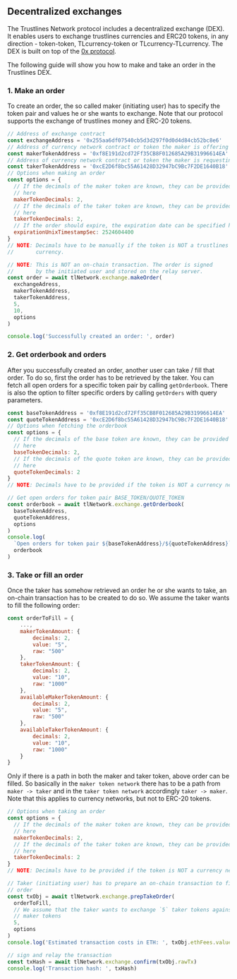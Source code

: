 ## Decentralized exchanges

The Trustlines Network protocol includes a decentralized exchange (DEX). It enables users to exchange trustlines currencies and ERC20 tokens, in any direction - token-token, TLcurrency-token or TLcurrency-TLcurrency. The DEX is built on top of the [0x protocol](https://0xproject.com/).

The following guide will show you how to make and take an order in the Trustlines DEX.

### 1. Make an order

To create an order, the so called maker (initiating user) has to specify the token pair and values he or she wants to exchange. Note that our protocol supports the exchange of trustlines money and ERC-20 tokens.

```javascript
// Address of exchange contract
const exchangeAddress = '0x255aa6df07540cb5d3d297f0d0d4d84cb52bc8e6'
// Address of currency network contract or token the maker is offering
const makerTokenAddress = '0xf8E191d2cd72Ff35CB8F012685A29B31996614EA'
// Address of currency network contract or token the maker is requesting
const takerTokenAddress = '0xcE2D6f8bc55A61428D32947bC9Bc7F2DE1640B18'
// Options when making an order
const options = {
  // If the decimals of the maker token are known, they can be provided
  // here
  makerTokenDecimals: 2,
  // If the decimals of the taker token are known, they can be provided
  // here
  takerTokenDecimals: 2,
  // If the order should expire, the expiration date can be specified here
  expirationUnixTimestampSec: 2524604400
}
// NOTE: Decimals have to be manually if the token is NOT a trustlines
//       currency.

// NOTE: This is NOT an on-chain transaction. The order is signed
//       by the initiated user and stored on the relay server.
const order = await tlNetwork.exchange.makeOrder(
  exchangeAdress,
  makerTokenAddress,
  takerTokenAddress,
  5,
  10,
  options
)

console.log('Successfully created an order: ', order)
```

### 2. Get orderbook and orders

After you successfully created an order, another user can take / fill that order. To do so, first the order has to be retrieved by the taker. You can fetch all open orders for a specific token pair by calling `getOrderbook`. There is also the option to filter specific orders by calling `getOrders` with query parameters.

```javascript
const baseTokenAddress = '0xf8E191d2cd72Ff35CB8F012685A29B31996614EA'
const quoteTokenAddress = '0xcE2D6f8bc55A61428D32947bC9Bc7F2DE1640B18'
// Options when fetching the orderbook
const options = {
  // If the decimals of the base token are known, they can be provided
  // here
  baseTokenDecimals: 2,
  // If the decimals of the quote token are known, they can be provided
  // here
  quoteTokenDecimals: 2
}
// NOTE: Decimals have to be provided if the token is NOT a currency network

// Get open orders for token pair BASE_TOKEN/QUOTE_TOKEN
const orderbook = await tlNetwork.exchange.getOrderbook(
  baseTokenAddress,
  quoteTokenAddress,
  options
)
console.log(
  `Open orders for token pair ${baseTokenAddress}/${quoteTokenAddress}`,
  orderbook
)
```

### 3. Take or fill an order

Once the taker has somehow retrieved an order he or she wants to take, an on-chain transaction has to be created to do so. We assume the taker wants to fill the following order:

```javascript
const orderToFill = {
    ...,
    makerTokenAmount: {
        decimals: 2,
        value: "5",
        raw: "500"
    },
    takerTokenAmount: {
        decimals: 2,
        value: "10",
        raw: "1000"
    },
    availableMakerTokenAmount: {
        decimals: 2,
        value: "5",
        raw: "500"
    },
    availableTakerTokenAmount: {
        decimals: 2,
        value: "10",
        raw: "1000"
    }
}
```

Only if there is a path in both the maker and taker token, above order can be filled. So basically in the `maker token network` there has to be a path from `maker -> taker` and in the `taker token network` accordingly `taker -> maker`. Note that this applies to currency networks, but not to ERC-20 tokens.

```javascript
// Options when taking an order
const options = {
  // If the decimals of the maker token are known, they can be provided
  // here
  makerTokenDecimals: 2,
  // If the decimals of the taker token are known, they can be provided
  // here
  takerTokenDecimals: 2
}
// NOTE: Decimals have to be provided if the token is NOT a currency network

// Taker (initiating user) has to prepare an on-chain transaction to fill an
// order
const txObj = await tlNetwork.exchange.prepTakeOrder(
  orderToFill,
  // We assume that the taker wants to exchange `5` taker tokens against
  // maker tokens
  5,
  options
)
console.log('Estimated transaction costs in ETH: ', txObj.ethFees.value)

// sign and relay the transaction
const txHash = await tlNetwork.exchange.confirm(txObj.rawTx)
console.log('Transaction hash: ', txHash)
```
